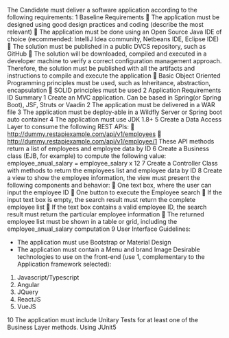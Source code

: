 
The Candidate must deliver a software application according to the following requirements:
1 Baseline Requirements
 The application must be designed using good design practices and coding (describe the most relevant)
 The application must be done using an Open Source Java IDE of choice (recommended: IntelliJ Idea community, Netbeans IDE, Eclipse IDE)
 The solution must be published in a public DVCS repository, such as GitHub
 The solution will be downloaded, compiled and executed in a developer machine to verify a correct configuration management approach. Therefore, the solution must be published with all the artifacts and instructions to compile and execute the application
 Basic Object Oriented Programming principles must be used, such as Inheritance, abstraction, encapsulation
 SOLID principles must be used
2 Application Requirements ID Summary
1
Create an MVC application.
Can be based in Spring(or Spring Boot), JSF, Struts or Vaadin
2
The application must be delivered in a WAR file
3
The application must be deploy-able in a Wildfly Server or Spring boot auto container
4
The application must use JDK 1.8+
5
Create a Data Access Layer to consume the following REST APIs:
 http://dummy.restapiexample.com/api/v1/employees
 http://dummy.restapiexample.com/api/v1/employee/1
These API methods return a list of employees and employee data by ID
6
Create a Business class (EJB, for example) to compute the following value:
employee_anual_salary = employee_salary x 12
7
Create a Controller Class with methods to return the employees list and employee data by ID
8
Create a view to show the employee information, the view must present the following components and behavior:
 One text box, where the user can input the employee ID
 One button to execute the Employee search
 If the input text box is empty, the search result must return the complete employee list
 If the text box contains a valid employee ID, the search result must return the particular employee information
 The returned employee list must be shown in a table or grid, including the employee_anual_salary computation
9
User Interface Guidelines:
* The application must use Bootstrap or Material Design
* The application must contain a Menu and brand Image
Desirable technologies to use on the front-end (use 1, complementary to the Application framework selected):
1. Javascript/Typescript
2. Angular
3. JQuery
4. ReactJS
5. VueJS
   
10 The application must include Unitary Tests for at least one of the Business Layer methods. Using JUnit5


